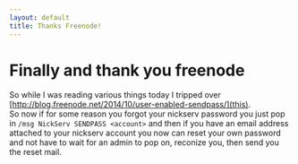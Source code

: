 ```yaml
---
layout: default
title: Thanks Freenode!
---
```


# Finally and thank you freenode  
So while I was reading various things today I tripped over [http://blog.freenode.net/2014/10/user-enabled-sendpass/](this).  
So now if for some reason you forgot your nickserv password you just pop in `/msg NickServ SENDPASS <account>` and then if you have an email address attached to your nickserv account you now can reset your own password and not have to wait for an admin to pop on, reconize you, then send you the reset mail. 
